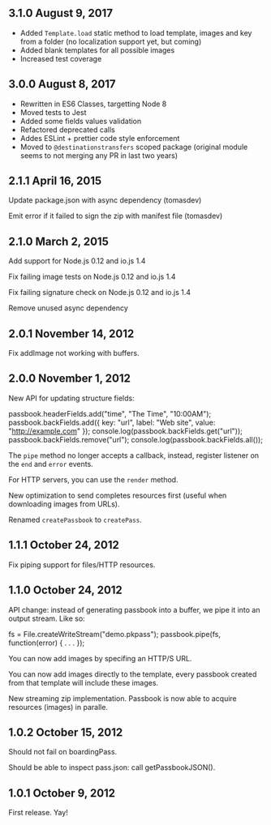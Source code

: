 ## 3.1.0 August 9, 2017

-   Added `Template.load` static method to load template, images and key from a folder (no localization support yet, but coming)
-   Added blank templates for all possible images
-   Increased test coverage

## 3.0.0 August 8, 2017

-   Rewritten in ES6 Classes, targetting Node 8
-   Moved tests to Jest
-   Added some fields values validation
-   Refactored deprecated calls
-   Addes ESLint + prettier code style enforcement
-   Moved to `@destinationstransfers` scoped package (original module seems to not merging any PR in last two years)

## 2.1.1  April 16, 2015

Update package.json with async dependency (tomasdev)

Emit error if it failed to sign the zip with manifest file (tomasdev)

## 2.1.0  March 2, 2015

Add support for Node.js 0.12 and io.js 1.4

Fix failing image tests on Node.js 0.12 and io.js 1.4

Fix failing signature check on Node.js 0.12 and io.js 1.4

Remove unused async dependency

## 2.0.1  November 14, 2012

Fix addImage not working with buffers.

## 2.0.0  November 1, 2012

New API for updating structure fields:

  passbook.headerFields.add("time", "The Time", "10:00AM");
  passbook.backFields.add({ key: "url", label: "Web site", value: "<http://example.com>" });
  console.log(passbook.backFields.get("url"));
  passbook.backFields.remove("url");
  console.log(passbook.backFields.all());

The `pipe` method no longer accepts a callback, instead, register listener on
the `end` and `error` events.

For HTTP servers, you can use the `render` method.

New optimization to send completes resources first (useful when downloading
images from URLs).

Renamed `createPassbook` to `createPass`.

## 1.1.1  October 24, 2012

Fix piping support for files/HTTP resources.

## 1.1.0  October 24, 2012

API change: instead of generating passbook into a buffer, we pipe it into an
output stream.  Like so:

  fs = File.createWriteStream("demo.pkpass");
  passbook.pipe(fs, function(error) {
    . . .
  });

You can now add images by specifing an HTTP/S URL.

You can now add images directly to the template, every passbook created from
that template will include these images.

New streaming zip implementation. Passbook is now able to acquire resources
(images) in paralle.

## 1.0.2  October 15, 2012

Should not fail on boardingPass.

Should be able to inspect pass.json: call getPassbookJSON().

## 1.0.1  October 9, 2012

First release.  Yay!
